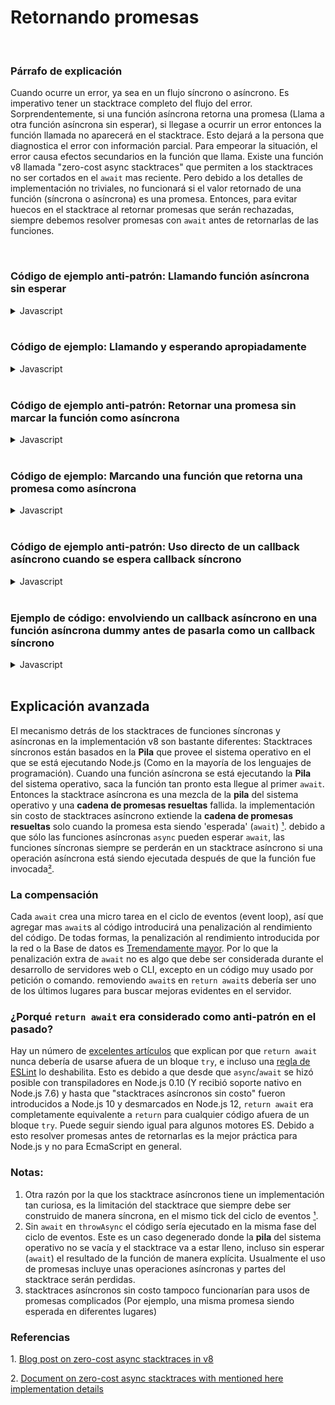 # Retornando promesas

<br>

### Párrafo de explicación

Cuando ocurre un error, ya sea en un flujo síncrono o asíncrono. Es imperativo tener un stacktrace completo del flujo del error. Sorprendentemente, si una función asíncrona retorna una promesa (Llama a otra función asíncrona sin esperar), si llegase a ocurrir un error entonces la función llamada no aparecerá en el stacktrace. Esto dejará a la persona que diagnostica el error con información parcial. Para empeorar la situación, el error causa efectos secundarios en la función que llama. Existe una función v8 llamada "zero-cost async stacktraces" que permiten a los stacktraces no ser cortados en el `await` mas reciente. Pero debido a los detalles de implementación no triviales, no funcionará si el valor retornado de una función (síncrona o asíncrona) es una promesa. Entonces, para evitar huecos en el stacktrace al retornar promesas que serán rechazadas, siempre debemos resolver promesas con `await` antes de retornarlas de las funciones.

<br>

### Código de ejemplo anti-patrón: Llamando función asíncrona sin esperar

<details><summary>Javascript</summary>
<p>

```javascript
async function throwAsync(msg) {
  await null // necesita esperar algo para ser realmente asíncrona (ver nota #2)
  throw Error(msg)
}

async function returnWithoutAwait () {
  return throwAsync('missing returnWithoutAwait in the stacktrace')
}

// 👎 will NOT have returnWithoutAwait in the stacktrace
// 👎 NO tendrá returnWithoutAwait en el stacktrace
returnWithoutAwait().catch(console.log)
```

Tendría de salida

```
Error: missing returnWithoutAwait in the stacktrace
    at throwAsync ([...])
```
</p>
</details>

<br>

### Código de ejemplo: Llamando y esperando apropiadamente

<details><summary>Javascript</summary>
<p>

```javascript
async function throwAsync(msg) {
  await null // necesita esperar algo para ser realmente asíncrona (ver nota #2)
  throw Error(msg)
}

async function returnWithAwait() {
  return await throwAsync('with all frames present')
}

// 👍 tendrá returnWithAwait en el stacktrace
returnWithAwait().catch(console.log)
```

Tendría de salida

```
Error: with all frames present
    at throwAsync ([...])
    at async returnWithAwait ([...])
```

</p>
</details>

<br>

### Código de ejemplo anti-patrón: Retornar una promesa sin marcar la función como asíncrona

<details><summary>Javascript</summary>
<p>

```javascript
async function throwAsync () {
  await null // necesita esperar algo para ser realmente asíncrona (ver nota #2)
  throw Error('missing syncFn in the stacktrace')
}

function syncFn () {
  return throwAsync()
}

async function asyncFn () {
  return await syncFn()
}

// 👎 syncFn no estaría en el stacktrace porque retorna una promesa siendo síncrona
asyncFn().catch(console.log)
```

Tendría de salida

```
Error: missing syncFn in the stacktrace
    at throwAsync ([...])
    at async asyncFn ([...])
```

</p>
</details>

<br>

### Código de ejemplo: Marcando una función que retorna una promesa como asíncrona

<details><summary>Javascript</summary>
<p>

```javascript
async function throwAsync () {
  await null // necesita esperar algo para ser realmente asíncrona (ver nota #2)
  throw Error('with all frames present')
}

async function changedFromSyncToAsyncFn () {
  return await throwAsync()
}

async function asyncFn () {
  return await changedFromSyncToAsyncFn()
}

// 👍 ahora changedFromSyncToAsyncFn estará en el stacktrace
asyncFn().catch(console.log)
```

Tendría de salida

```
Error: with all frames present
    at throwAsync ([...])
    at changedFromSyncToAsyncFn ([...])
    at async asyncFn ([...])
```

</p>
</details>

<br/>

### Código de ejemplo anti-patrón: Uso directo de un callback asíncrono cuando se espera callback síncrono

<details><summary>Javascript</summary>
<p>

```javascript
async function getUser (id) {
  await null // necesita esperar algo para ser realmente asíncrona (ver nota #2)
  if (!id) throw Error('stacktrace is missing the place where getUser has been called')
  return {id}
}

const userIds = [1, 2, 0, 3]

// 👎 the stacktrace would include getUser function but would give no clue on where it has been called
// 👎 El stacktrace incluirá la función getUser pero tendría idea de donde fue llamada
Promise.all(userIds.map(getUser)).catch(console.log)
```

Tendría de salida

```
Error: stacktrace is missing the place where getUser has been called
    at getUser ([...])
    at async Promise.all (index 2)
```

*Nota*: Puede parecer que `Promise.all (index 2)` puede ayudar a entender donde fue llamada la función `getUser`, pero debido a [Un bug completamente distinto en v8] (https://bugs.chromium.org/p/v8/issues/detail?id=9023), `(index 2)` es una línea de los internos de v8

</p>
</details>

<br>

### Ejemplo de código: envolviendo un callback asíncrono en una función asíncrona dummy antes de pasarla como un callback síncrono

<details><summary>Javascript</summary>
<p>

*Nota 1* Si puedes modificar el código que va a invocar al callback, solo convierte la función a síncrona y agrega `await` antes del callback. Abajo asumo que no puede cambiar el código que la está invocando al callback (o el cambio es inaceptable por problemas de compatibilidad).

*Nota 2*: Es muy probable que el uso de un callback asíncrono cuando se espera uno síncrono, no funcione en absoluto. Esto no es acerca de como arreglar el código que no está funcionando. Es acerca de como arreglar el stacktrace en caso de que el código esté funcionando como esperado


```javascript
async function getUser (id) {
  await null // necesita esperar algo para ser realmente asíncrona (ver nota #2)
  if (!id) throw Error('with all frames present')
  return {id}
}

const userIds = [1, 2, 0, 3]

// 👍 Ahora la línea de abajo está en el stacktrace
Promise.all(userIds.map(async id => await getUser(id))).catch(console.log)
```

Tendría de salida

```
Error: with all frames present
    at getUser ([...])
    at async ([...])
    at async Promise.all (index 2)
```

Donde, gracias al `await` explícito en `map`, el final de la línea `at async([...])` apuntará al lugar exacto donde `getUser()` fue invocado

*Nota*: Si una función asíncrona que envuelve `getUser` olvidará el `await` antes de retornar (anti-patrón #1 + #3), entonces solo quedaría en el stacktrace:

```javascript
[...]

// 👎 anti-patrón 1 + anti-patrón 3 - Solo un cuadro dentro del stacktrace
Promise.all(userIds.map(async id => getUser(id))).catch(console.log)
```

Tendría de salida

```
Error: [...]
    at getUser ([...])
```

</p>
</details>

<br/>

## Explicación avanzada

El mecanismo detrás de los stacktraces de funciones síncronas y asíncronas en la implementación v8 son bastante diferentes: Stacktraces síncronos están basados en la **Pila** que provee el sistema operativo en el que se está ejecutando Node.js (Como en la mayoría de los lenguajes de programación). Cuando una función asíncrona se está ejecutando la **Pila** del sistema operativo, saca la función tan pronto esta llegue al primer `await`. Entonces la stacktrace asíncrona es una mezcla de la **pila** del sistema operativo y una **cadena de promesas resueltas** fallida. la implementación sin costo de stacktraces asíncrono extiende la **cadena de promesas resueltas** solo cuando la promesa esta siendo 'esperada' (`await`) <span>[¹](#1)</span>. debido a que sólo las funciones asíncronas `async` pueden esperar `await`, las funciones síncronas siempre se perderán en un stacktrace asíncrono si una operación asíncrona está siendo ejecutada después de que la función fue invocada<span>[²](#2)</span>.

### La compensación

Cada `await` crea una micro tarea en el ciclo de eventos (event loop), así que agregar mas `await`s al código introducirá una penalización al rendimiento del código. De todas formas, la penalización al rendimiento introducida por la red o la Base de datos es [Tremendamente mayor](https://colin-scott.github.io/personal_website/research/interactive_latency.html). Por lo que la penalización extra de `await` no es algo que debe ser considerada durante el desarrollo de servidores web o CLI, excepto en un código muy usado por petición o comando. removiendo `await`s en `return await`s debería ser uno de los últimos lugares para buscar mejoras evidentes en el servidor.

### ¿Porqué `return await` era considerado como anti-patrón en el pasado?

Hay un número de [excelentes artículos](https://jakearchibald.com/2017/await-vs-return-vs-return-await/) que explican por que `return await` nunca debería de usarse afuera de un bloque `try`, e incluso una [regla de ESLint](https://eslint.org/docs/rules/no-return-await) lo deshabilita. Esto es debido a que desde que `async`/`await` se hizó posible con transpiladores en Node.js 0.10 (Y recibió soporte nativo en Node.js 7.6) y hasta que "stacktraces asíncronos sin costo" fueron introducidos a Node.js 10 y desmarcados en Node.js 12, `return await` era completamente equivalente a `return` para cualquier código afuera de un bloque `try`. Puede seguir siendo igual para algunos motores ES. Debido a esto resolver promesas antes de retornarlas es la mejor práctica para Node.js y no para EcmaScript en general.

### Notas:
1. Otra razón por la que los stacktrace asíncronos tiene un implementación tan curiosa, es la limitación del stacktrace que siempre debe ser construido de manera síncrona, en el mismo tick del ciclo de eventos <span id="a1">[¹](#1)</span>.
2. Sin `await` en `throwAsync` el código sería ejecutado en la misma fase del ciclo de eventos. Este es un caso degenerado donde la **pila** del sistema operativo no se vacía y el stacktrace va a estar lleno, incluso sin esperar (`await`) el resultado de la función de manera explícita. Usualmente el uso de promesas incluye unas operaciones asíncronas y partes del stacktrace serán perdidas.
3. stacktraces asíncronos sin costo tampoco funcionarían para usos de promesas complicados (Por ejemplo, una misma promesa siendo esperada en diferentes lugares)

### Referencias
<span id="1">1. </span>[Blog post on zero-cost async stacktraces in v8](https://v8.dev/blog/fast-async)
  <br>

  <span id="2">2. </span>[Document on zero-cost async stacktraces with mentioned here implementation details](
    https://docs.google.com/document/d/13Sy_kBIJGP0XT34V1CV3nkWya4TwYx9L3Yv45LdGB6Q/edit
  )
  <br>
